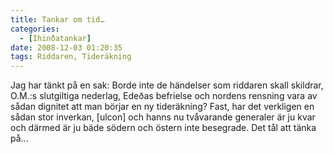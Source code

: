 ```yaml
---
title: Tankar om tid…
categories:
  - [Ihinðatankar]
date: 2008-12-03 01:20:35
tags: Riddaren, Tideräkning
---
```

Jag har tänkt på en sak: Borde inte de händelser som riddaren skall skildrar, O.M.:s slutgiltiga nederlag, Edeðas befrielse och nordens rensning vara av sådan dignitet att man börjar en ny tideräkning? Fast, har det verkligen en sådan stor inverkan, [ulcon] och hanns nu tvåvarande generaler är ju kvar och därmed är ju bäde södern och östern inte besegrade. Det tål att tänka på...
